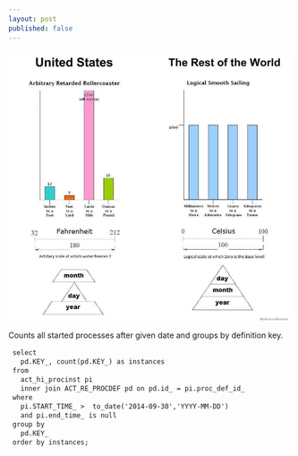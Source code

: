 ```yaml
---
layout: post
published: false
---
```


![united-states-vs-the-rest-of-the-world.jpg](/media/united-states-vs-the-rest-of-the-world.jpg)

Counts all started processes after given date and groups by definition key.

     select 
       pd.KEY_, count(pd.KEY_) as instances
     from 
       act_hi_procinst pi
       inner join ACT_RE_PROCDEF pd on pd.id_ = pi.proc_def_id_
     where
       pi.START_TIME_ >  to_date('2014-09-30','YYYY-MM-DD')
       and pi.end_time_ is null
     group by
       pd.KEY_
     order by instances;

